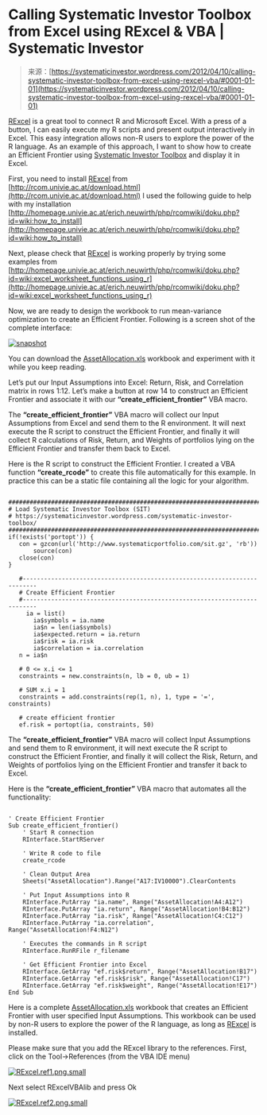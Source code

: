 <!--yml
category: 未分类
date: 2024-05-18 14:37:14
-->

# Calling Systematic Investor Toolbox from Excel using RExcel & VBA | Systematic Investor

> 来源：[https://systematicinvestor.wordpress.com/2012/04/10/calling-systematic-investor-toolbox-from-excel-using-rexcel-vba/#0001-01-01](https://systematicinvestor.wordpress.com/2012/04/10/calling-systematic-investor-toolbox-from-excel-using-rexcel-vba/#0001-01-01)

[RExcel](http://rcom.univie.ac.at/download.html) is a great tool to connect R and Microsoft Excel. With a press of a button, I can easily execute my R scripts and present output interactively in Excel. This easy integration allows non-R users to explore the power of the R language. As an example of this approach, I want to show how to create an Efficient Frontier using [Systematic Investor Toolbox](https://systematicinvestor.wordpress.com/systematic-investor-toolbox/) and display it in Excel.

First, you need to install [RExcel](http://rcom.univie.ac.at/download.html) from [http://rcom.univie.ac.at/download.html](http://rcom.univie.ac.at/download.html) I used the following guide to help with my installation [http://homepage.univie.ac.at/erich.neuwirth/php/rcomwiki/doku.php?id=wiki:how_to_install](http://homepage.univie.ac.at/erich.neuwirth/php/rcomwiki/doku.php?id=wiki:how_to_install)

Next, please check that [RExcel](http://rcom.univie.ac.at/download.html) is working properly by trying some examples from
[http://homepage.univie.ac.at/erich.neuwirth/php/rcomwiki/doku.php?id=wiki:excel_worksheet_functions_using_r](http://homepage.univie.ac.at/erich.neuwirth/php/rcomwiki/doku.php?id=wiki:excel_worksheet_functions_using_r)

Now, we are ready to design the workbook to run mean-variance optimization to create an Efficient Frontier. Following is a screen shot of the complete interface:

[![](img/5a61f51efb68df5dd2e2da0197883901.png "snapshot")](https://systematicinvestor.wordpress.com/wp-content/uploads/2012/04/snapshot.png)

You can download the [AssetAllocation.xls](https://systematicinvestor.wordpress.com/wp-content/uploads/2012/04/assetallocation.xls) workbook and experiment with it while you keep reading.

Let’s put our Input Assumptions into Excel: Return, Risk, and Correlation matrix in rows 1:12\. Let’s make a button at row 14 to construct an Efficient Frontier and associate it with our **“create_efficient_frontier”** VBA macro.

The **“create_efficient_frontier”** VBA macro will collect our Input Assumptions from Excel and send them to the R environment. It will next execute the R script to construct the Efficient Frontier, and finally it will collect R calculations of Risk, Return, and Weights of portfolios lying on the Efficient Frontier and transfer them back to Excel.

Here is the R script to construct the Efficient Frontier. I created a VBA function **“create_rcode”** to create this file automatically for this example. In practice this can be a static file containing all the logic for your algorithm.

```

###############################################################################
# Load Systematic Investor Toolbox (SIT)                                       
# https://systematicinvestor.wordpress.com/systematic-investor-toolbox/         
###############################################################################
if(!exists('portopt')) {                                                       
   con = gzcon(url('http://www.systematicportfolio.com/sit.gz', 'rb'))         
       source(con)                                                             
   close(con)                                                                  
}                                                                              

   #--------------------------------------------------------------------------
   # Create Efficient Frontier                                                
   #--------------------------------------------------------------------------
     ia = list()                                                              
       ia$symbols = ia.name                                                   
       ia$n = len(ia$symbols)                                                 
       ia$expected.return = ia.return                                         
       ia$risk = ia.risk                                                      
       ia$correlation = ia.correlation                                        
   n = ia$n                                                                   

   # 0 <= x.i <= 1                                                            
   constraints = new.constraints(n, lb = 0, ub = 1)                           

   # SUM x.i = 1                                                              
   constraints = add.constraints(rep(1, n), 1, type = '=', constraints)       

   # create efficient frontier                                                
   ef.risk = portopt(ia, constraints, 50)                                     

```

The **“create_efficient_frontier”** VBA macro will collect Input Assumptions and send them to R environment, it will next execute the R script to construct the Efficient Frontier, and finally it will collect the Risk, Return, and Weights of portfolios lying on the Efficient Frontier and transfer it back to Excel.

Here is the **“create_efficient_frontier”** VBA macro that automates all the functionality:

```

' Create Efficient Frontier
Sub create_efficient_frontier()
    ' Start R connection
    RInterface.StartRServer

    ' Write R code to file
    create_rcode

    ' Clean Output Area
    Sheets("AssetAllocation").Range("A17:IV10000").ClearContents

    ' Put Input Assumptions into R
    RInterface.PutArray "ia.name", Range("AssetAllocation!A4:A12")
    RInterface.PutArray "ia.return", Range("AssetAllocation!B4:B12")
    RInterface.PutArray "ia.risk", Range("AssetAllocation!C4:C12")
    RInterface.PutArray "ia.correlation", Range("AssetAllocation!F4:N12")

    ' Executes the commands in R script
    RInterface.RunRFile r_filename

    ' Get Efficient Frontier into Excel
    RInterface.GetArray "ef.risk$return", Range("AssetAllocation!B17")
    RInterface.GetArray "ef.risk$risk", Range("AssetAllocation!C17")
    RInterface.GetArray "ef.risk$weight", Range("AssetAllocation!E17")     
End Sub

```

Here is a complete [AssetAllocation.xls](https://systematicinvestor.wordpress.com/wp-content/uploads/2012/04/assetallocation.xls) workbook that creates an Efficient Frontier with user specified Input Assumptions. This workbook can be used by non-R users to explore the power of the R language, as long as [RExcel](http://rcom.univie.ac.at/download.html) is installed.

Please make sure that you add the RExcel library to the references. First, click on the Tool->References (from the VBA IDE menu)

[![](img/ac9e599a95b48829f7992ad7b21eda77.png "RExcel.ref1.png.small")](https://systematicinvestor.wordpress.com/wp-content/uploads/2012/04/rexcel-ref1-small.png)

Next select RExcelVBAlib and press Ok

[![](img/3d24bedb444c1dac0a765f0d3b6a6573.png "RExcel.ref2.png.small")](https://systematicinvestor.wordpress.com/wp-content/uploads/2012/04/rexcel-ref2-small.png)